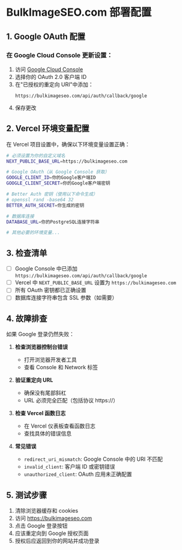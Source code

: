 # BulkImageSEO.com 部署配置

## 1. Google OAuth 配置

### 在 Google Cloud Console 更新设置：
1. 访问 [Google Cloud Console](https://console.cloud.google.com/apis/credentials)
2. 选择你的 OAuth 2.0 客户端 ID
3. 在"已授权的重定向 URI"中添加：
   ```
   https://bulkimageseo.com/api/auth/callback/google
   ```
4. 保存更改

## 2. Vercel 环境变量配置

在 Vercel 项目设置中，确保以下环境变量设置正确：

```bash
# 必须设置为你的自定义域名
NEXT_PUBLIC_BASE_URL=https://bulkimageseo.com

# Google OAuth（从 Google Console 获取）
GOOGLE_CLIENT_ID=你的Google客户端ID
GOOGLE_CLIENT_SECRET=你的Google客户端密钥

# Better Auth 密钥（使用以下命令生成）
# openssl rand -base64 32
BETTER_AUTH_SECRET=你生成的密钥

# 数据库连接
DATABASE_URL=你的PostgreSQL连接字符串

# 其他必要的环境变量...
```

## 3. 检查清单

- [ ] Google Console 中已添加 `https://bulkimageseo.com/api/auth/callback/google`
- [ ] Vercel 中 `NEXT_PUBLIC_BASE_URL` 设置为 `https://bulkimageseo.com`
- [ ] 所有 OAuth 密钥都已正确设置
- [ ] 数据库连接字符串包含 SSL 参数（如需要）

## 4. 故障排查

如果 Google 登录仍然失败：

1. **检查浏览器控制台错误**
   - 打开浏览器开发者工具
   - 查看 Console 和 Network 标签

2. **验证重定向 URL**
   - 确保没有尾部斜杠
   - URL 必须完全匹配（包括协议 https://）

3. **检查 Vercel 函数日志**
   - 在 Vercel 仪表板查看函数日志
   - 查找具体的错误信息

4. **常见错误**
   - `redirect_uri_mismatch`: Google Console 中的 URI 不匹配
   - `invalid_client`: 客户端 ID 或密钥错误
   - `unauthorized_client`: OAuth 应用未正确配置

## 5. 测试步骤

1. 清除浏览器缓存和 cookies
2. 访问 https://bulkimageseo.com
3. 点击 Google 登录按钮
4. 应该重定向到 Google 授权页面
5. 授权后应返回到你的网站并成功登录